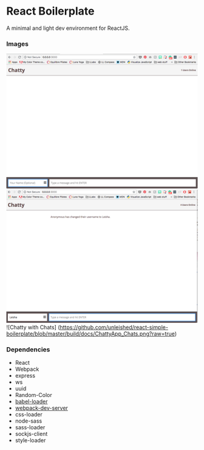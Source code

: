 React Boilerplate
=====================

A minimal and light dev environment for ReactJS.

### Images
![Chatty on load](https://github.com/unleished/react-simple-boilerplate/blob/master/build/docs/ChattyApp_onLoad.png?raw=true)
![Chatty username change alert](https://github.com/unleished/react-simple-boilerplate/blob/master/build/docs/ChattyApp_NameChange.png?raw=true)
![Chatty with Chats] (https://github.com/unleished/react-simple-boilerplate/blob/master/build/docs/ChattyApp_Chats.png?raw=true)

### Dependencies

* React
* Webpack
* express
* ws
* uuid
* Random-Color
* [babel-loader](https://github.com/babel/babel-loader)
* [webpack-dev-server](https://github.com/webpack/webpack-dev-server)
* css-loader
* node-sass
* sass-loader
* sockjs-client
* style-loader
